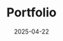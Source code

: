 ---
title: 'Portfolio'
date: 2025-04-22
type: landing

design:
  # Section spacing
  spacing: '5rem'

# Page sections
sections:
  - block: collection
    content:
      title: Project Portfolio
      text: ""
      filters:
        folders:
          - portfolio
        page_type: page
        order: desc
    design:
      view: article
---
